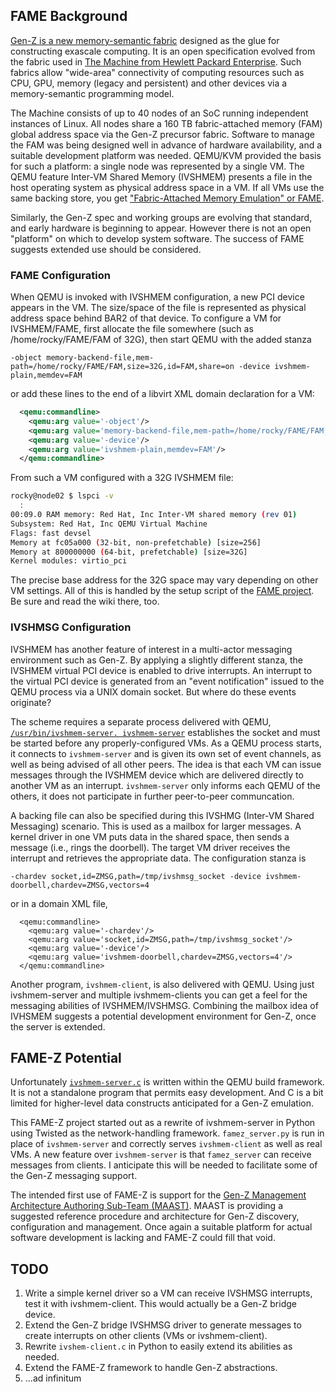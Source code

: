 ## FAME Background

[Gen-Z is a new memory-semantic fabric](https://genzconsortium.org/) designed as the glue for constructing exascale computing.  It is an open specification evolved from the fabric used in [The Machine from Hewlett Packard Enterprise](https://www.hpe.com/TheMachine).  Such fabrics allow "wide-area" connectivity of computing resources such as CPU, GPU, memory (legacy and persistent) and other devices via a memory-semantic programming model.

The Machine consists of up to 40 nodes of an SoC running independent instances of Linux.  All nodes share a 160 TB fabric-attached memory (FAM) global address space via the Gen-Z precursor fabric.  Software to manage the FAM was being designed well in advance of hardware availability, and a suitable development platform was needed.  QEMU/KVM provided the basis for such a platform: a single node was represented by a single VM.  The QEMU feature Inter-VM Shared Memory (IVSHMEM) presents a file in the host operating system as physical address space in a VM.  If all VMs use the same backing store, you get ["Fabric-Attached Memory Emulation" or FAME](https://github.com/FabricAttachedMemory/Emulation).

Similarly, the Gen-Z spec and working groups are evolving that standard, and early hardware is beginning to appear.  However there is not an open "platform" on which to develop system software.  The success of FAME suggests extended use should be considered. 

### FAME Configuration

When QEMU is invoked with IVSHMEM configuration, a new PCI device appears in the VM.  The size/space of the file is represented as physical address space behind BAR2 of that device.  To configure a VM for IVSHMEM/FAME, first allocate the file somewhere (such as /home/rocky/FAME/FAM of 32G), then start QEMU with the added stanza

```
-object memory-backend-file,mem-path=/home/rocky/FAME/FAM,size=32G,id=FAM,share=on -device ivshmem-plain,memdev=FAM
```
or add these lines to the end of a libvirt XML domain declaration for a VM:
```XML
  <qemu:commandline>
    <qemu:arg value='-object'/>
    <qemu:arg value='memory-backend-file,mem-path=/home/rocky/FAME/FAM,size=32G,id=FAM,share=on'/>
    <qemu:arg value='-device'/>
    <qemu:arg value='ivshmem-plain,memdev=FAM'/>
  </qemu:commandline>

```
From such a VM configured with a 32G IVSHMEM file:
```bash
rocky@node02 $ lspci -v
  :
00:09.0 RAM memory: Red Hat, Inc Inter-VM shared memory (rev 01)
Subsystem: Red Hat, Inc QEMU Virtual Machine
Flags: fast devsel
Memory at fc05a000 (32-bit, non-prefetchable) [size=256]
Memory at 800000000 (64-bit, prefetchable) [size=32G]
Kernel modules: virtio_pci
```
The precise base address for the 32G space may vary depending on other VM settings.  All of this is handled by the setup script of the [FAME project](https://github.com/FabricAttachedMemory/Emulation).  Be sure and read the wiki there, too.
  
### IVSHMSG Configuration

IVSHMEM has another feature of interest in a multi-actor messaging environment such as Gen-Z.  By applying a slightly different stanza, the IVSHMEM virtual PCI device is enabled to drive interrupts.   An interrupt to the virtual PCI device is generated from an "event notification" issued to the QEMU process via a UNIX domain socket.  But where do these events originate?

The scheme requires a separate process delivered with QEMU, [```/usr/bin/ivshmem-server. ivshmem-server```](https://www.google.com/search?newwindow=1&qivshmem-spec.txt) establishes the socket and must be started before any properly-configured VMs.  As a QEMU process starts, it connects to ```ivshmem-server``` and is given its own set of event channels, as well as being advised of all other peers.  The idea is that each VM can issue messages through the IVSHMEM device which are delivered directly to another VM as an interrupt.  ```ivshmem-server``` only informs each QEMU of the others, it does not participate in further peer-to-peer communcation.

A backing file can also be specified during this IVSHMG (Inter-VM Shared Messaging) scenario.  This is used as a mailbox for larger messages.  A kernel driver in one VM puts data in the shared space, then sends a message (i.e., rings the doorbell).  The target VM driver receives the interrupt and retrieves the appropriate data.  The configuration stanza is
```
-chardev socket,id=ZMSG,path=/tmp/ivshmsg_socket -device ivshmem-doorbell,chardev=ZMSG,vectors=4
```
or in a domain XML file,
```
  <qemu:commandline>
    <qemu:arg value='-chardev'/>
    <qemu:arg value='socket,id=ZMSG,path=/tmp/ivshmsg_socket'/>
    <qemu:arg value='-device'/>
    <qemu:arg value='ivshmem-doorbell,chardev=ZMSG,vectors=4'/>
  </qemu:commandline>
```

Another program, ```ivshmem-client```, is also delivered with QEMU.  Using just ivshmem-server and multiple ivshmem-clients you can get a feel for the messaging abilities of IVSHMEM/IVSHMSG.  Combining the mailbox idea of IVHSMEM suggests a potential development environment for Gen-Z, once the server is extended.

## FAME-Z Potential

Unfortunately [```ivshmem-server.c```](https://github.com/qemu/qemu/tree/master/contrib/ivshmem-server) is written within the QEMU build framework.  It is not a standalone program that permits easy development.  And C is a bit limited for higher-level data constructs anticipated for a Gen-Z emulation.

This FAME-Z project started out as a rewrite of ivshmem-server in Python using Twisted as the network-handling framework.  ```famez_server.py``` is run in place of ```ivshmem-server``` and correctly serves ```ivshmem-client``` as well as real VMs.  A new feature over ```ivshmem-server``` is that ```famez_server``` can receive messages from clients.  I anticipate this will be needed to facilitate some of the Gen-Z messaging support.

The intended first use of FAME-Z is support for the [Gen-Z Management Architecture Authoring Sub-Team (MAAST)](https://genz.causewaynow.com/wg/swmgmt/document/folder/100).  MAAST is providing a suggested reference procedure and architecture for Gen-Z discovery, configuration and management.  Once again a suitable platform for actual software development is lacking and FAME-Z could fill that void.

## TODO
1. Write a simple kernel driver so a VM can receive IVSHMSG interrupts, test it with ivshmem-client.  This would actually be a Gen-Z bridge device.
1. Extend the Gen-Z bridge IVSHMSG driver to generate messages to create interrupts on other clients (VMs or ivshmem-client).
1. Rewrite ```ivshem-client.c``` in Python to easily extend its abilities as needed.
1. Extend the FAME-Z framework to handle Gen-Z abstractions.
1. ...ad infinitum
